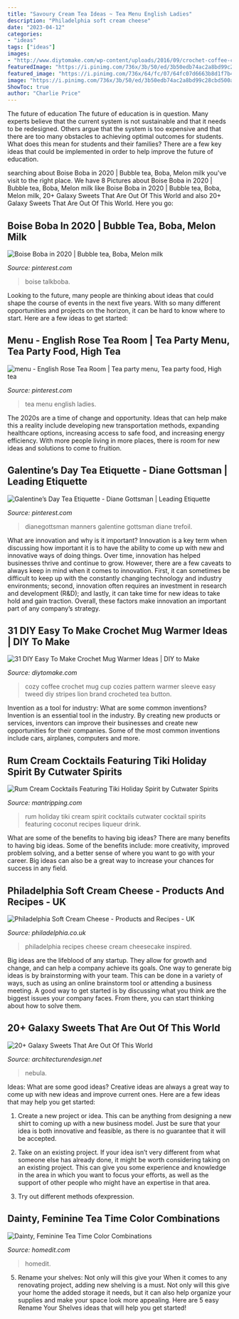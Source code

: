 ```yaml
---
title: "Savoury Cream Tea Ideas ~ Tea Menu English Ladies"
description: "Philadelphia soft cream cheese"
date: "2023-04-12"
categories:
- "ideas"
tags: ["ideas"]
images:
- "http://www.diytomake.com/wp-content/uploads/2016/09/crochet-coffee-cozy.jpg"
featuredImage: "https://i.pinimg.com/736x/3b/50/ed/3b50edb74ac2a8bd99c28cbd500ab471.jpg"
featured_image: "https://i.pinimg.com/736x/64/fc/07/64fc07d6663b8d1f7b4228e36fadefec.jpg"
image: "https://i.pinimg.com/736x/3b/50/ed/3b50edb74ac2a8bd99c28cbd500ab471.jpg"
ShowToc: true
author: "Charlie Price"
---
```



The future of education
The future of education is in question. Many experts believe that the current system is not sustainable and that it needs to be redesigned. Others argue that the system is too expensive and that there are too many obstacles to achieving optimal outcomes for students. What does this mean for students and their families?
There are a few key ideas that could be implemented in order to help improve the future of education.

	

		
searching about Boise Boba in 2020 | Bubble tea, Boba, Melon milk you've visit to the right place. We have 8 Pictures about Boise Boba in 2020 | Bubble tea, Boba, Melon milk like Boise Boba in 2020 | Bubble tea, Boba, Melon milk, 20+ Galaxy Sweets That Are Out Of This World and also 20+ Galaxy Sweets That Are Out Of This World. Here you go:
		
    
## Boise Boba In 2020 | Bubble Tea, Boba, Melon Milk

<img loading=lazy src="https://i.pinimg.com/736x/64/fc/07/64fc07d6663b8d1f7b4228e36fadefec.jpg" onerror="this.onerror=null;this.src='https://tse4.mm.bing.net/th?id=OIP.iCB0jvcTb8b5E3HAGB9B_QHaHa&amp;pid=15.1';" alt="Boise Boba in 2020 | Bubble tea, Boba, Melon milk">

_Source: pinterest.com_

>boise talkboba. 

	

Looking to the future, many people are thinking about ideas that could shape the course of events in the next five years. With so many different opportunities and projects on the horizon, it can be hard to know where to start. Here are a few ideas to get started: 

    
## Menu - English Rose Tea Room | Tea Party Menu, Tea Party Food, High Tea

<img loading=lazy src="https://i.pinimg.com/736x/11/f3/5d/11f35dca4d33105326ad9a0863eb529c.jpg" onerror="this.onerror=null;this.src='https://tse4.mm.bing.net/th?id=OIP.vK_ZmLM_molGyXiB5xyvVgHaKl&amp;pid=15.1';" alt="menu - English Rose Tea Room | Tea party menu, Tea party food, High tea">

_Source: pinterest.com_

>tea menu english ladies. 

	

The 2020s are a time of change and opportunity. Ideas that can help make this a reality include developing new transportation methods, expanding healthcare options, increasing access to safe food, and increasing energy efficiency. With more people living in more places, there is room for new ideas and solutions to come to fruition.

    
## Galentine’s Day Tea Etiquette - Diane Gottsman | Leading Etiquette

<img loading=lazy src="https://i.pinimg.com/736x/3b/50/ed/3b50edb74ac2a8bd99c28cbd500ab471.jpg" onerror="this.onerror=null;this.src='https://tse1.mm.bing.net/th?id=OIP.RWzKG4Rzp5fis9cojBYiJQHaQV&amp;pid=15.1';" alt="Galentine’s Day Tea Etiquette - Diane Gottsman | Leading Etiquette">

_Source: pinterest.com_

>dianegottsman manners galentine gottsman diane trefoil. 

	

What are innovation and why is it important?
Innovation is a key term when discussing how important it is to have the ability to come up with new and innovative ways of doing things. Over time, innovation has helped businesses thrive and continue to grow. However, there are a few caveats to always keep in mind when it comes to innovation. First, it can sometimes be difficult to keep up with the constantly changing technology and industry environments; second, innovation often requires an investment in research and development (R&D); and lastly, it can take time for new ideas to take hold and gain traction. Overall, these factors make innovation an important part of any company’s strategy.

    
## 31 DIY Easy To Make Crochet Mug Warmer Ideas | DIY To Make

<img loading=lazy src="http://www.diytomake.com/wp-content/uploads/2016/09/crochet-coffee-cozy.jpg" onerror="this.onerror=null;this.src='https://tse1.mm.bing.net/th?id=OIP.5HQXmE8no4-pipHD_E9sywHaFN&amp;pid=15.1';" alt="31 DIY Easy To Make Crochet Mug Warmer Ideas | DIY to Make">

_Source: diytomake.com_

>cozy coffee crochet mug cup cozies pattern warmer sleeve easy tweed diy stripes lion brand crocheted tea button. 

	

Invention as a tool for industry: What are some common inventions?
Invention is an essential tool in the industry. By creating new products or services, inventors can improve their businesses and create new opportunities for their companies. Some of the most common inventions include cars, airplanes, computers and more.

    
## Rum Cream Cocktails Featuring Tiki Holiday Spirit By Cutwater Spirits

<img loading=lazy src="https://www.mantripping.com/images/stories/tiki-holiday-spirit-recipes/holiday-tikitini-rum-cocktail.jpg" onerror="this.onerror=null;this.src='https://tse3.mm.bing.net/th?id=OIP.qrrxwAKbWn0IEFWUBNfPkwHaLG&amp;pid=15.1';" alt="Rum Cream Cocktails Featuring Tiki Holiday Spirit by Cutwater Spirits">

_Source: mantripping.com_

>rum holiday tiki cream spirit cocktails cutwater cocktail spirits featuring coconut recipes liqueur drink. 

	

What are some of the benefits to having big ideas?
There are many benefits to having big ideas. Some of the benefits include: more creativity, improved problem solving, and a better sense of where you want to go with your career. Big ideas can also be a great way to increase your chances for success in any field.

    
## Philadelphia Soft Cream Cheese - Products And Recipes - UK

<img loading=lazy src="http://www.philadelphia.co.uk/~/media/philadelphia/en/hedboxes/ph_17_uk_edbox_620x660_cheescake.jpg?h=660&amp;la=en&amp;w=620" onerror="this.onerror=null;this.src='https://tse1.mm.bing.net/th?id=OIP.jTf3UVYhotrb-0dE0FrgswHaH4&amp;pid=15.1';" alt="Philadelphia Soft Cream Cheese - Products and Recipes - UK">

_Source: philadelphia.co.uk_

>philadelphia recipes cheese cream cheesecake inspired. 

	

Big ideas are the lifeblood of any startup. They allow for growth and change, and can help a company achieve its goals. One way to generate big ideas is by brainstorming with your team. This can be done in a variety of ways, such as using an online brainstorm tool or attending a business meeting. A good way to get started is by discussing what you think are the biggest issues your company faces. From there, you can start thinking about how to solve them.

    
## 20+ Galaxy Sweets That Are Out Of This World

<img loading=lazy src="https://cdn.architecturendesign.net/wp-content/uploads/2016/05/AD-Galaxy-Cakes-Space-Sweets-Nebula-Cosmos-Universe-15.jpg" onerror="this.onerror=null;this.src='https://tse1.mm.bing.net/th?id=OIP.BPco9tFI8e6uDo2vXXlJAgHaJQ&amp;pid=15.1';" alt="20+ Galaxy Sweets That Are Out Of This World">

_Source: architecturendesign.net_

>nebula. 

	

Ideas: What are some good ideas?
Creative ideas are always a great way to come up with new ideas and improve current ones. Here are a few ideas that may help you get started:
1. Create a new project or idea. This can be anything from designing a new shirt to coming up with a new business model. Just be sure that your idea is both innovative and feasible, as there is no guarantee that it will be accepted.

2. Take on an existing project. If your idea isn’t very different from what someone else has already done, it might be worth considering taking on an existing project. This can give you some experience and knowledge in the area in which you want to focus your efforts, as well as the support of other people who might have an expertise in that area.

3. Try out different methods ofexpression.

    
## Dainty, Feminine Tea Time Color Combinations

<img loading=lazy src="https://cdn.homedit.com/wp-content/uploads/2013/05/side-shot-tea-party-table.jpg" onerror="this.onerror=null;this.src='https://tse4.mm.bing.net/th?id=OIP.v_7y2oq1d6a0GjRtYRhJqwHaLH&amp;pid=15.1';" alt="Dainty, Feminine Tea Time Color Combinations">

_Source: homedit.com_

>homedit. 

	

5. Rename your shelves: Not only will this give your
When it comes to any renovating project, adding new shelving is a must. Not only will this give your home the added storage it needs, but it can also help organize your supplies and make your space look more appealing. Here are 5 easy Rename Your Shelves ideas that will help you get started!

